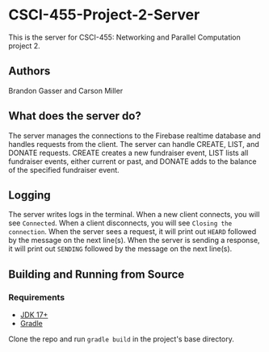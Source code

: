 # CSCI-455-Project-2-Server

This is the server for CSCI-455: Networking and Parallel Computation project 2.

## Authors

Brandon Gasser and Carson Miller

## What does the server do?

The server manages the connections to the Firebase realtime database and handles requests from the client. The server can handle CREATE, LIST, and DONATE requests. CREATE creates a new fundraiser event, LIST lists all fundraiser events, either current or past, and DONATE adds to the balance of the specified fundraiser event.

## Logging

The server writes logs in the terminal. When a new client connects, you will see `Connected`. When a client disconnects, you will see `Closing the connection`. When the server sees a request, it will print out `HEARD` followed by the message on the next line(s). When the server is sending a response, it will print out `SENDING` followed by the message on the next line(s).

## Building and Running from Source

### Requirements

- [JDK 17+](https://www.oracle.com/java/technologies/downloads/#java17)
- [Gradle](https://gradle.org/install/)

Clone the repo and run `gradle build` in the project's base directory.